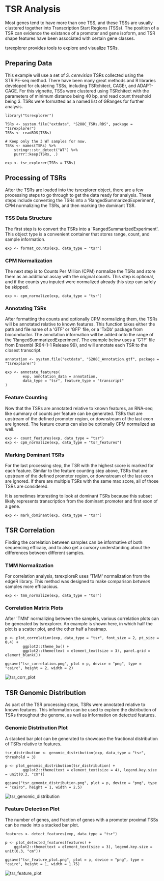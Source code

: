 
# TSR Analysis

Most genes tend to have more than one TSS, and these TSSs are usually clustered together into Transcription Start Regions (TSSs).
The position of a TSR can evidence the existance of a promoter and gene isoform,
and TSR shape features have been associated with certain gene classes.

tsrexplorer provides tools to explore and visualize TSRs.

## Preparing Data

This example will use a set of *S. cerevisiae* TSRs collected using the STRIPE-seq method.
There have been many great methods and R libraries developed for clustering TSSs,
including TSRchitect, CAGEr, and ADAPT-CAGE.
For this vignette, TSSs were clustered using TSRchitect with the parameters of minimum distance being 40 bp,
and read count threshold being 3.
TSRs were formatted as a named list of GRanges for further analysis.

```
library("tsrexplorer")

TSRs <- system.file("extdata", "S288C_TSRs.RDS", package = "tsrexplorer")
TSRs <- readRDS(TSRs)

# Keep only the 3 WT samples for now.
TSRs <- names(TSRs) %>%
	stringr::str_detect("WT") %>%
	purrr::keep(TSRs, .)

exp <- tsr_explorer(TSRs = TSRs)
```

## Processing of TSRs

After the TSRs are loaded into the tsrexplorer object,
there are a few processing steps to go through to get the data ready for analysis.
These steps include converting the TSRs into a 'RangedSummarizedExperiment',
CPM normalizing the TSRs, and then marking the dominant TSR.

### TSS Data Structure

The first step is to convert the TSRs into a 'RangedSummarizedExperiment'.
This object type is a convenient container that stores range, count, and sample information.

```
exp <- format_counts(exp, data_type = "tsr")
```

### CPM Normalization

The next step is to Counts Per Million (CPM) normalize the TSRs and store them as an additional assay with the original counts.
This step is optional, and if the counts you inputed were normalized already this step can safely be skipped.

```
exp <- cpm_normalize(exp, data_type = "tsr")
```

### Annotating TSRs

After formatting the counts and optionally CPM normalizing them, the TSRs will be annotated relative to known features.
This function takes either the path and file name of a 'GTF' or 'GFF' file, or a 'TxDb' package from bioconductor.
The annotation information will be added onto the range of the 'RangedSummarizedExperiment'.
The example below uses a 'GTF' file from Ensembl (R64-1-1 Release 99),
and will annotate each TSR to the closest transcript.

```
annotation <- system.file("extdata", "S288C_Annotation.gtf", package = "tsrexplorer")

exp <- annotate_features(
        exp, annotation_data = annotation,
        data_type = "tsr", feature_type = "transcript"
)
```

### Feature Counting

Now that the TSRs are annotated relative to known features, an RNA-seq like summary of counts per feature can be generated.
TSRs that are upstream of the defined promoter region, or downstream of the last exon are ignored.
The feature counts can also be optionally CPM normalized as well.

```
exp <- count_features(exp, data_type = "tsr")
exp <- cpm_normalize(exp, data_type = "tsr_features")
```

### Marking Dominant TSRs

For the last processing step, the TSR with the highest score is marked for each feature.
Similar to the feature counting step above, TSRs that are upstream of the defined promoter region,
or downstream of the last exon are ignored.
If there are multiple TSRs with the same max score, all of those TSRs are considered.

It is sometimes interesting to look at dominant TSRs because this subset likely represents transcription from the dominant
promoter and first exon of a gene.

```
exp <- mark_dominant(exp, data_type = "tsr")
```

## TSR Correlation

Finding the correlation between samples can be informative of both sequencing efficacy,
and to also get a cursory understanding about the differences between different samples.

### TMM Normalization

For correlation analysis, tsrexploreR uses 'TMM' normalization from the edgeR library.
This method was designed to make comparison *between* samples more efficacious.

```
exp <- tmm_normalize(exp, data_type = "tsr")
```

### Correlation Matrix Plots

After 'TMM' normalizing between the samples, various correlation plots can be generated by tsrexplorer.
An example is shown here, in which half the plot is a scatter plot, and the other half a heatmap.

```
p <- plot_correlation(exp, data_type = "tsr", font_size = 2, pt_size = 0.4) +
        ggplot2::theme_bw() +
        ggplot2::theme(text = element_text(size = 3), panel.grid = element_blank())

ggsave("tsr_correlation.png", plot = p, device = "png", type = "cairo", height = 2, width = 2)
```
![tsr_corr_plot](../inst/images/tsr_correlation.png)

## TSR Genomic Distribution

As part of the TSR processing steps, TSRs were annotated relative to known features.
This information can be used to explore the distribution of TSRs throughout the genome,
as well as information on detected features.

### Genomic Distribution Plot

A stacked bar plot can be generated to showcase the fractional distribution of TSRs relative to features.

```
tsr_distribution <- genomic_distribution(exp, data_type = "tsr", threshold = 3)

p <- plot_genomic_distribution(tsr_distribution) +
        ggplot2::theme(text = element_text(size = 4), legend.key.size = unit(0.3, "cm"))

ggsave("tsr_genomic_distribution.png", plot = p, device = "png", type = "cairo", height = 1, width = 2.5)
```
![tsr_genomic_distribution](../inst/images/tsr_genomic_distribution.png)

### Feature Detection Plot

The number of genes, and fraction of genes with a promoter proximal TSSs can be made into a stacked bar plot.

```
features <- detect_features(exp, data_type = "tsr")

p <- plot_detected_features(features) +
	ggplot2::theme(text = element_text(size = 3), legend.key.size = unit(0.3, "cm"))

ggsave("tsr_feature_plot.png", plot = p, device = "png", type = "cairo", height = 1, width = 1.75)
```

![tsr_feature_plot](../inst/images/tsr_feature_plot.png)
